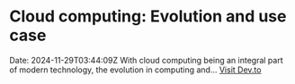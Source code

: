 # Cloud computing: Evolution and use case
Date: 2024-11-29T03:44:09Z
With cloud computing being an integral part of modern technology, the evolution in computing and...
[Visit Dev.to](https://dev.to/nwikeodigwe/evolution-and-use-case-for-cloud-computing-35bd)
